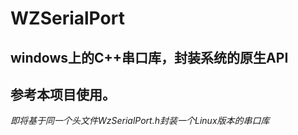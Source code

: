 # WZSerialPort

## windows上的C++串口库，封装系统的原生API

## 参考本项目使用。


*即将基于同一个头文件WzSerialPort.h封装一个Linux版本的串口库*

